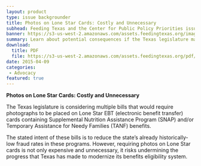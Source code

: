 ```yaml
---
layout: product
type: issue backgrounder
title: Photos on Lone Star Cards: Costly and Unnecessary
subhead: Feeding Texas and the Center for Public Policy Priorities issue a one-pager about photos on Lone Star EBT cards.
banner: https://s3-us-west-2.amazonaws.com/assets.feedingtexas.org/images/banners/banner-02.jpg
summary: Learn about potential consequences if the Texas legislature mandates photos to be included on Lone Star EBT cards. 
download:
  title: PDF
  file: https://s3-us-west-2.amazonaws.com/assets.feedingtexas.org/pdf/Texas-Photo-EBT.pdf
date: 2015-04-09
categories:
 - Advocacy
featured: true
---
```

**Photos on Lone Star Cards: Costly and Unnecessary**

The Texas legislature is considering multiple bills that would require photographs to be placed on Lone Star EBT (electronic benefit transfer) cards containing Supplemental Nutrition Assistance Program (SNAP) and/or Temporary Assistance for Needy Families (TANF) benefits. 

The stated intent of these bills is to reduce the state’s already historically-low fraud rates in these programs. However, requiring photos on Lone Star cards is not only expensive and unnecessary, it risks undermining the progress that Texas has made to modernize its benefits eligibility system.


